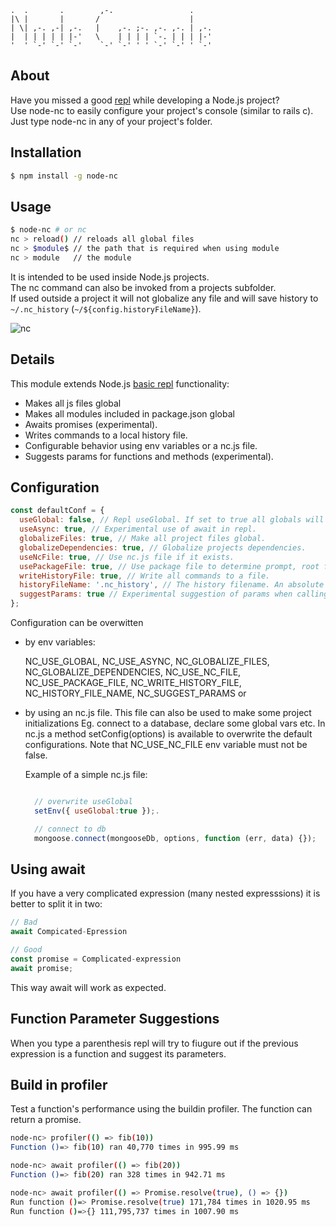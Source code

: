 ```
.  .       .        ,-.                 .
|\ |       |       /                    |
| \| ,-. ,-| ,-.   |    ,-. ;-. ,-. ,-. | ,-.
|  | | | | | |-'   \    | | | | `-. | | | |-'
'  ' `-' `-' `-'    `-' `-' ' ' `-' `-' ' `-'

```
## About

Have you missed a good [repl](https://en.wikipedia.org/wiki/Read%E2%80%93eval%E2%80%93print_loop) while developing a Node.js project?  
Use node-nc to easily configure your project's console (similar to rails c).  
Just type node-nc in any of your project's folder.

## Installation

```bash
$ npm install -g node-nc
```

## Usage

```bash
$ node-nc # or nc
nc > reload() // reloads all global files
nc > $module$ // the path that is required when using module
nc > module   // the module
```

It is intended to be used inside  Node.js projects.  
The nc command can also be invoked from a projects subfolder.  
If used outside a project it will not globalize any file and will save history to `~/.nc_history` (`~/${config.historyFileName}`).

![nc](https://raw.githubusercontent.com/nikostoulas/node-nc/master/usage.gif)

## Details

This module extends Node.js [basic repl](https://nodejs.org/api/repl.html) functionality:

* Makes all js files global
* Makes all modules included in package.json global
* Awaits promises (experimental).
* Writes commands to a local history file.
* Configurable behavior using env variables or a nc.js file.
* Suggests params for functions and methods (experimental).


## Configuration

```javascript
const defaultConf = {
  useGlobal: false, // Repl useGlobal. If set to true all globals will be inside nc namespace.
  useAsync: true, // Experimental use of await in repl.
  globalizeFiles: true, // Make all project files global.
  globalizeDependencies: true, // Globalize projects dependencies.
  useNcFile: true, // Use nc.js file if it exists.
  usePackageFile: true, // Use package file to determine prompt, root folter and dependencies.
  writeHistoryFile: true, // Write all commands to a file.
  historyFileName: '.nc_history', // The history filename. An absolute path can also be given.
  suggestParams: true // Experimental suggestion of params when calling a function
};
```

Configuration can be overwitten

* by env variables:

  NC_USE_GLOBAL, NC_USE_ASYNC, NC_GLOBALIZE_FILES,
  NC_GLOBALIZE_DEPENDENCIES, NC_USE_NC_FILE, NC_USE_PACKAGE_FILE,
  NC_WRITE_HISTORY_FILE, NC_HISTORY_FILE_NAME, NC_SUGGEST_PARAMS or
* by using an nc.js file. This file can also be used to make some project initializations
  Eg. connect to a database, declare some global vars etc.
  In nc.js a method setConfig(options) is available to overwrite the default configurations.
  Note that NC_USE_NC_FILE env variable must not be false.

  Example of a simple nc.js file:

  ```javascript

    // overwrite useGlobal
    setEnv({ useGlobal:true });.

    // connect to db
    mongoose.connect(mongooseDb, options, function (err, data) {});
  ```

## Using await

If you have a very complicated expression (many nested expresssions) it is better to split it in two:

```javascript
// Bad
await Compicated-Epression

// Good
const promise = Complicated-expression
await promise;
```

This way await will work as expected.

## Function Parameter Suggestions

When you type a parenthesis repl will try to fiugure out if the previous expression is
a function and suggest its parameters.

## Build in profiler

Test a function's performance using the buildin profiler.
The function can return a promise.

```bash
node-nc> profiler(() => fib(10))
Function ()=> fib(10) ran 40,770 times in 995.99 ms

node-nc> await profiler(() => fib(20))
Function ()=> fib(20) ran 328 times in 942.71 ms

node-nc> await profiler(() => Promise.resolve(true), () => {})
Run function ()=> Promise.resolve(true) 171,784 times in 1020.95 ms
Run function ()=>{} 111,795,737 times in 1007.90 ms
```
